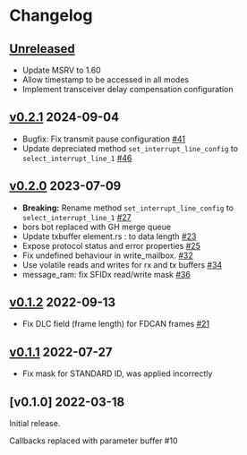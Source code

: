 # Changelog

## [Unreleased]

* Update MSRV to 1.60
* Allow timestamp to be accessed in all modes
* Implement transceiver delay compensation configuration

## [v0.2.1] 2024-09-04

* Bugfix: Fix transmit pause configuration [#41]
* Update depreciated method `set_interrupt_line_config` to `select_interrupt_line_1` [#46]

## [v0.2.0] 2023-07-09

* **Breaking:** Rename method `set_interrupt_line_config` to `select_interrupt_line_1` [#27]
* bors bot replaced with GH merge queue
* Update txbuffer element.rs : to data length [#23]
* Expose protocol status and error properties [#25]
* Fix undefined behaviour in write_mailbox. [#32]
* Use volatile reads and writes for rx and tx buffers [#34]
* message_ram: fix SFIDx read/write mask [#36]

## [v0.1.2] 2022-09-13

* Fix DLC field (frame length) for FDCAN frames [#21]

## [v0.1.1] 2022-07-27

* Fix mask for STANDARD ID, was applied incorrectly

## [v0.1.0] 2022-03-18

Initial release.

Callbacks replaced with parameter buffer #10

[Unreleased]: https://github.com/stm32-rs/fdcan/compare/v0.2.1...HEAD
[v0.2.1]: https://github.com/stm32-rs/fdcan/compare/v0.2.0...v0.2.1
[v0.2.0]: https://github.com/stm32-rs/fdcan/compare/v0.1.2...v0.2.0
[v0.1.2]: https://github.com/stm32-rs/fdcan/compare/v0.1.1...v0.1.2
[v0.1.1]: https://github.com/stm32-rs/fdcan/compare/v0.1.0...v0.1.1

[#18]: https://github.com/stm32-rs/fdcan/pull/18
[#21]: https://github.com/stm32-rs/fdcan/pull/21
[#23]: https://github.com/stm32-rs/fdcan/pull/23
[#25]: https://github.com/stm32-rs/fdcan/pull/25
[#27]: https://github.com/stm32-rs/fdcan/pull/27
[#32]: https://github.com/stm32-rs/fdcan/pull/32
[#34]: https://github.com/stm32-rs/fdcan/pull/34
[#36]: https://github.com/stm32-rs/fdcan/pull/36
[#41]: https://github.com/stm32-rs/fdcan/pull/41
[#46]: https://github.com/stm32-rs/fdcan/pull/46
